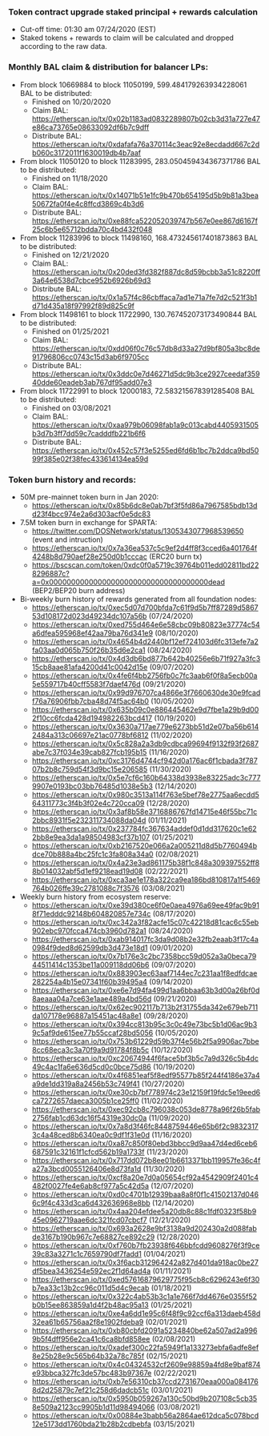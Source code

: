 ### Token contract upgrade staked principal + rewards calculation 
* Cut-off time: 01:30 am 07/24/2020 (EST)
* Staked tokens + rewards to claim will be calculated and dropped according to the raw data.

### Monthly BAL claim & distribution for balancer LPs:
 - From block 10669884 to block 11050199, 599.484179263934228061 BAL to be distributed:
   * Finished on 10/20/2020
   * Claim BAL: https://etherscan.io/tx/0x02b1183ad0832289807b02cb3d31a727e47e86ca73765e08633092df6b7c9dff
   * Distribute BAL: https://etherscan.io/tx/0xdafafa76a370114c3eac92e8ecdadd667c2db060c3172011f1630019db4b7aaf
 - From block 11050120 to block 11283995, 283.050459434367371786 BAL to be distributed:
   * Finished on 11/18/2020
   * Claim BAL: https://etherscan.io/tx/0x14071b51e1fc9b470b654195d5b9b81a3bea50672fa0f4e4c8ffcd3869c4b3d6
   * Distribute BAL: https://etherscan.io/tx/0xe88fca522052039747b567e0ee867d6167f25c6b5e65712bdda70c4bd432f048
 - From block 11283996 to block 11498160, 168.473245617401873863 BAL to be distributed:
   * Finished on 12/21/2020
   * Claim BAL: https://etherscan.io/tx/0x20ded3fd382f887dc8d59bcbb3a51c8220ff3a64e6538d7cbce952b6926b69d3
   * Distribute BAL: https://etherscan.io/tx/0x1a57f4c86cbffaca7ad1e71a7fe7d2c521f3b1d71d435a18f97992f89d825c9f
 - From block 11498161 to block 11722990, 130.767452073173490844 BAL to be distributed:
   * Finished on 01/25/2021
   * Claim BAL: https://etherscan.io/tx/0xdd06f0c76c57db8d33a27d9bf805a3bc8de91796806cc0743c15d3ab6f9705cc
   * Distribute BAL: https://etherscan.io/tx/0x3ddc0e7d46271d5dc9b3ce2927ceedaf35940dde60eadeb3ab767df95add07e3
 - From block 11722991 to block 12000183, 72.583215678391285408 BAL to be distributed:
   * Finished on 03/08/2021
   * Claim BAL: https://etherscan.io/tx/0xaa979b06098fab1a9c013cabd4405931505b3d7b3ff7dd59c7cadddfb221b6f6
   * Distribute BAL: https://etherscan.io/tx/0x452c57f3e5255ed6fd6b1bc7b2ddca9bd5099f385e02f38fec433614134ea59d

### Token burn history and records:
* 50M pre-mainnet token burn in Jan 2020:
  - https://etherscan.io/tx/0x85b6dc8e0ab7bf3f5fd86a7967585bdb13dd23f4bcc974e2a6d303acf0e5dc83
* 7.5M token burn in exchange for SPARTA:
  - https://twitter.com/DOSNetwork/status/1305343077968539650 (event and intruction)
  - https://etherscan.io/tx/0x7a36ea537c5c9ef2d4ff8f3cced6a401764f4248b8d790aef28e250d0b1cccac (ERC20 burn tx)
  - https://bscscan.com/token/0xdc0f0a5719c39764b011edd02811bd228296887c?a=0x000000000000000000000000000000000000dead (BEP2/BEP20 burn address)
* Bi-weekly burn history of rewards generated from all foundation nodes:
  - https://etherscan.io/tx/0xec5d07d700bfda7c61f9d5b7ff87289d586753d108172d023d49234dc107a56b (07/24/2020)
  - https://etherscan.io/tx/0xed755d464e6e58cbc09b80823e37774c54a6dfea595968ef42aa79ba76d341e9 (08/10/2020)
  - https://etherscan.io/tx/0x4654b4d2440bf12ef724103d6fc313efe7a2fa03aa0d065b750f26b35d6e2ca1 (08/24/2020)
  - https://etherscan.io/tx/0x4d3db6bd877b642b40256e6b71f927a3fc315cb8aae81afa4200d41c0042d15e (09/07/2020)
  - https://etherscan.io/tx/0x4fe6f4bb2756fb0c7fc3aab6f0f8a5ecb00a5e559717b40cff5583f7daef476d (09/21/2020)
  - https://etherscan.io/tx/0x99d976707ca4866e3f7660630de30e9fcadf76a76906fbb7cba48d74f5ac64b0 (10/05/2020)
  - https://etherscan.io/tx/0x635b09c0e886445462e9d7fbe1a29b9d002f10cc6fcda428d194982263bcd417 (10/19/2020)
  - https://etherscan.io/tx/0x3630a717ae779e6273bb51d2e07ba56b6142484a313c06697e21ac0778bf6812 (11/02/2020)
  - https://etherscan.io/tx/0x5c828a2a3db9cdbca99694f9132f93f2687abe7c37f034e39cab827fcb195b15 (11/16/2020)
  - https://etherscan.io/tx/0xc3176d4744cf942d0a176ac6f1cbada3f78707b2b8c759d54f3d9bc15e206585 (11/30/2020)
  - https://etherscan.io/tx/0x5e7cf6c160b64338d3938e83225adc3c7779907e0193bc03bb76485d1038e5b3 (12/14/2020)
  - https://etherscan.io/tx/0x980c3513a114f763e5bef78e2775aa6ecdd564311773c3f4b3f02e4c720cca09 (12/28/2020)
  - https://etherscan.io/tx/0x3af8b58e3716886767fd14715e46f55bc71c2bbc8931f5e232311734088da04d (01/11/2021)
  - https://etherscan.io/tx/0x237784fc367634addef0d1dd317620c1e622bb8e9ea3da1a98504983cf37b107 (01/25/2021)
  - https://etherscan.io/tx/0xb2167520e066a2a005211d8d5b7760494bdce70b888a4bc25fc1c3fa808a34a0 (02/08/2021)
  - https://etherscan.io/tx/0x4a23e3ad861175b38f1c848a309397552ff88b014032abf5d1ef9218ead19d08 (02/22/2021)
  - https://etherscan.io/tx/0xca3ae1e178a322ca9ea186bd810817a1f5469764b026ffe39c2781088c7f3576 (03/08/2021)
* Weekly burn history from ecosystem reserve:
  - https://etherscan.io/tx/0xe39d380ce6f0e0aea4976a69ee49fac9b918f71edddc92148b604820857e734c (08/17/2020)
  - https://etherscan.io/tx/0xc342a3f82acfe15c07c42218d81cac6c55eb902ebc970fcca474cb3960d782a1 (08/24/2020)
  - https://etherscan.io/tx/0xab914017fc3da9d08b2e32fb2eaab3f17c4a0984f9ded8d62599db3d473e18d1 (09/01/2020)
  - https://etherscan.io/tx/0x7b176e3c2bc7358bcc59d052a3a0beca7944511414c1353be11a009118dd06b6 (09/07/2020)
  - https://etherscan.io/tx/0x883903ec63aaf7144ec7c231aa1f8edfdcae282254a4b15e07341f60b39495a4 (09/14/2020)
  - https://etherscan.io/tx/0xe6e7d94fa499d1aa6bbaa63b3d00a26bf0d8aeaaa04a7ce63e1aae489a4bd56d (09/21/2020)
  - https://etherscan.io/tx/0x62ec902117b713b2f31755da342e679eb711da107178e96887a15451ac48a8e1 (09/28/2020)
  - https://etherscan.io/tx/0x394cc813b95c3c0c49e73bc5b1d06ac9b39c5af9de615ee77b55ccaf28bd5056 (10/05/2020)
  - https://etherscan.io/tx/0x753b61229d59b37f4e56b2f5a9906ac7bbe8cc68eca3c3a70f9a9d91784f8b5c (10/12/2020)
  - https://etherscan.io/tx/0xc20674944f6face5bf3b5c7a9d326c5b4dc49c4ac1fa6e636d5cd0c0bce75d86 (10/19/2020)
  - https://etherscan.io/tx/0x4f6851eaf5f8edf95577b85f244f4186e37a4a9de1dd319a8a2456b53c749f41 (10/27/2020)
  - https://etherscan.io/tx/0xe30cb7bf778974c23e12159f19fdc5e19eed6ca7272657daeca3005b1ce25ff0 (11/02/2020)
  - https://etherscan.io/tx/0xec92cb8c796038c053de8778a96f26b5fab2756fab1cd63dc16f54319e30dc0a (11/09/2020)
  - https://etherscan.io/tx/0x7a8d3f46fc8448759446e65b6f2c98323173c4a48ced8b6340ea0c9df1f31e0d (11/16/2020)
  - https://etherscan.io/tx/0xa87c850f80ebd3bbcc9d9aa47d4ed6ceb6687591c32161f1cfcd562b19a1733f (11/23/2020)
  - https://etherscan.io/tx/0x717dd072b8ee01b6613371bb119957fe36c4fa27a3bcd0055126406e8d73fa1d (11/30/2020)
  - https://etherscan.io/tx/0xcf8a20e7d0a05654cf92a4542909f2401c4482f0027fe4e6ab8cf977a5c42d5a (12/07/2020)
  - https://etherscan.io/tx/0xd0c4701b12939baa8a8f0f1c41502137d0466c9f4c433d3ca6d432636968e8bb (12/14/2020)
  - https://etherscan.io/tx/0x4aa204efdee5a20db8c88c1fdf0323f58b945e0962719aae6dc321fcd07cbcf7 (12/21/2020)
  - https://etherscan.io/tx/0x693a2628e9bf3138a9d202430a2d088fabde3167b190b967c7e68827ce892c29 (12/28/2020)
  - https://etherscan.io/tx/0xf760b7fb23938f646bbfcdd9608276f3f9ce39c83a3271c1c7659790df7fadd1 (01/04/2021)
  - https://etherscan.io/tx/0x3f6acb312964242a827d401da918ac0be27df5bea3436254e592ec2f1d64ad4a (01/11/2021)
  - https://etherscan.io/tx/0xed57616879629775f95cb8c6296243e6f30b7ea33c13b2cc96c011d5d4c9ecab (01/18/2021)
  - https://etherscan.io/tx/0x322c4ab53b3c1a1e766f7dd4676e0355f52b0b15ee863859a1d4f2b48ac95a13 (01/25/2021)
  - https://etherscan.io/tx/0xe4a6dd1e95c6f48f9c92ccf6a313daeb458d32ea61b65756aa2f8e1902fdeba9 (02/01/2021)
  - https://etherscan.io/tx/0xb80cbfd2091a5234840be62a507ad2a9969b5f4dff956e2ca41c6ca8bfd858ee (02/08/2021)
  - https://etherscan.io/tx/0xadef300c22fa5949f1a133273ebfa6adfe8ef8e25b28e9c565b64b32a78c785f (02/15/2021)
  - https://etherscan.io/tx/0x4c04324532cf2609e98859a4fd8e9baf874e93bbca327fc3de57bc483b97367e (02/22/2021)
  - https://etherscan.io/tx/0xb7e56310cb37ccd2731670eaa000a0841768d2d25879c7ef21c258d6dadcb51c (03/01/2021)
  - https://etherscan.io/tx/0x5950b059267a130c50bd9b207108c5cb358e509a2123cc9905b1d11d98494066 (03/08/2021)
  - https://etherscan.io/tx/0x00884e3babb56a2864ae612dca5c078bcd12e5173dd1760bda21b28b2cdbebfa (03/15/2021)
